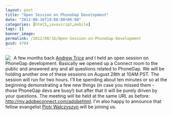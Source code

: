 ```yaml
---
layout: post
title: "Open Session on PhoneGap Development"
date: "2012-08-16T19:08:00+06:00"
categories: [html5,javascript,mobile]
tags: []
banner_image: 
permalink: /2012/08/16/Open-Session-on-PhoneGap-Development
guid: 4704
---
```


<img src="https://static.raymondcamden.com/images/phonegap_logo.png" style="float:left;margin-right:10px;" /> A few months back <a href="http://www.tricedesigns.com/">Andrew Trice</a> and I held an open session on PhoneGap development. Basically we opened up a Connect room to the public and answered any and all questions related to PhoneGap. We will be holding another one of these sessions on August 28th at 10AM PST. The session will run for two hours. I'll be spending about ten minutes or so at the beginning demonstrating a few new things (in case you missed them - those PhoneGap devs are busy!) but after that it will be purely driven by your questions. The meeting will be held at the same URL as before: <a href="http://my.adobeconnect.com/adobehtml">http://my.adobeconnect.com/adobehtml</a>. I'm also happy to announce that fellow evangelist <a href="http://outof.me/">Piotr Walczyszyn</a> will be joining us.

<br clear="left">